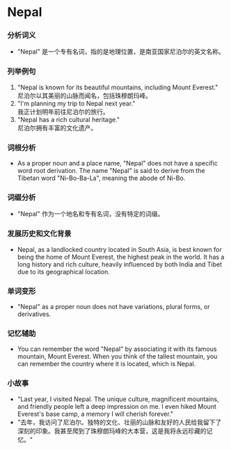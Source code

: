 # Nepal

### 分析词义

  

*   "Nepal" 是一个专有名词，指的是地理位置，是南亚国家尼泊尔的英文名称。

  

### 列举例句

  

1.  "Nepal is known for its beautiful mountains, including Mount Everest."  
    尼泊尔以其美丽的山脉而闻名，包括珠穆朗玛峰。
2.  "I'm planning my trip to Nepal next year."  
    我正计划明年前往尼泊尔的旅行。
3.  "Nepal has a rich cultural heritage."  
    尼泊尔拥有丰富的文化遗产。

  

### 词根分析

  

*   As a proper noun and a place name, "Nepal" does not have a specific word root derivation. The name "Nepal" is said to derive from the Tibetan word "Ni-Bo-Ba-La", meaning the abode of Ni-Bo.

  

### 词缀分析

  

*   "Nepal" 作为一个地名和专有名词，没有特定的词缀。

  

### 发展历史和文化背景

  

*   Nepal, as a landlocked country located in South Asia, is best known for being the home of Mount Everest, the highest peak in the world. It has a long history and rich culture, heavily influenced by both India and Tibet due to its geographical location.

  

### 单词变形

  

*   "Nepal" as a proper noun does not have variations, plural forms, or derivatives.

  

### 记忆辅助

  

*   You can remember the word "Nepal" by associating it with its famous mountain, Mount Everest. When you think of the tallest mountain, you can remember the country where it is located, which is Nepal.

  

### 小故事

  

*   "Last year, I visited Nepal. The unique culture, magnificent mountains, and friendly people left a deep impression on me. I even hiked Mount Everest's base camp, a memory I will cherish forever."
*   "去年，我访问了尼泊尔。独特的文化、壮丽的山脉和友好的人民给我留下了深刻的印象。我甚至爬到了珠穆朗玛峰的大本营，这是我将永远珍藏的记忆。"
